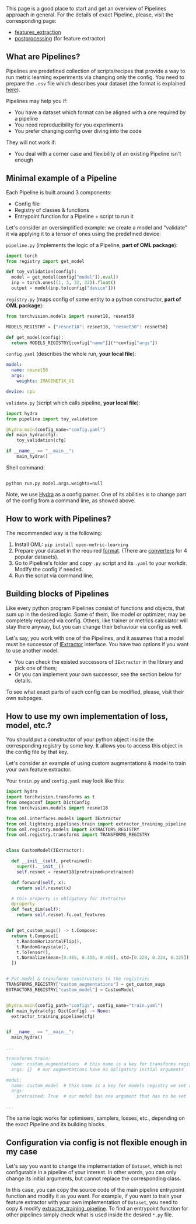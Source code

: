 This page is a good place to start and get an overview of Pipelines approach in general.
For the details of exact Pipeline, please, visit the corresponding page:
* [features_extraction](https://github.com/OML-Team/open-metric-learning/tree/main/pipelines/features_extraction)
* [postprocessing](https://github.com/OML-Team/open-metric-learning/tree/main/pipelines/postprocessing) (for feature extractor)

## What are Pipelines?

Pipelines are predefined collection of scripts/recipes that provide a way to run metric learning
experiments via changing only the config.
You need to prepare the `.csv` file which describes your dataset
(the format is explained [here](https://open-metric-learning.readthedocs.io/en/latest/oml/data.html)).

Pipelines may help you if:
* You have a dataset which format can be aligned with a one required by a pipeline
* You need reproducibility for you experiments
* You prefer changing config over diving into the code

They will not work if:
* You deal with a corner case and flexibility of an existing Pipeline isn't enough

## Minimal example of a Pipeline

Each Pipeline is built around 3 components:
* Config file
* Registry of classes & functions
* Entrypoint function for a Pipeline + script to run it

Let's consider an oversimplified example: we create a model and "validate" it via
applying it to a tensor of ones using the predefined device:

`pipeline.py` (implements the logic of a Pipeline, **part of OML package**):

[comment]:pipeline-start
```python
import torch
from registry import get_model

def toy_validation(config):
  model = get_model(config["model"]).eval()
  inp = torch.ones((1, 3, 32, 32)).float()
  output = model(inp.to(config["device"]))
```
[comment]:pipeline-end

`registry.py` (maps config of some entity to a python constructor, **part of OML package**):

[comment]:registry-start
```python
from torchvision.models import resnet18, resnet50

MODELS_REGISTRY = {"resnet18": resnet18, "resnet50": resnet50}

def get_model(config):
  return MODELS_REGISTRY[config["name"]](**config["args"])
```
[comment]:registry-end

`config.yaml` (describes the whole run, **your local file**):

[comment]:config-start
```yaml
model:
  name: resnet50
  args:
    weights: IMAGENET1K_V1

device: cpu
```
[comment]:config-end

`validate.py` (script which calls pipeline, **your local file**):

[comment]:script-start
```python
import hydra
from pipeline import toy_validation

@hydra.main(config_name="config.yaml")
def main_hydra(cfg):
    toy_validation(cfg)

if __name__ == "__main__":
    main_hydra()
```
[comment]:script-end

Shell command:

[comment]:shell-start
```shell

python run.py model.args.weights=null

```
[comment]:shell-end

Note, we use [Hydra](https://hydra.cc/docs/intro/) as a config parser. One of its abilities
is to change part of the config from a command line, as showed above.


## How to work with Pipelines?

The recommended way is the following:
1. Install OML: `pip install open-metric-learning`
2. Prepare your dataset in the required [format](https://open-metric-learning.readthedocs.io/en/latest/oml/data.html). (There are [converters](https://github.com/OML-Team/open-metric-learning/tree/main/pipelines/datasets_converters) for 4 popular datasets).
3. Go to Pipeline's folder and copy `.py` script and its `.yaml` to your workdir. Modify the config if needed.
4. Run the script via command line.

## Building blocks of Pipelines

Like every python program Pipelines consist of functions and objects, that sum up in the desired logic.
Some of them, like model or optimizer, may be completely replaced via config.
Others, like trainer or metrics calculator will stay there anyway, but you can change their behaviour
via config as well.

Let's say, you work with one of the Pipelines, and it assumes that a model must be successor of
[IExtractor](https://open-metric-learning.readthedocs.io/en/latest/contents/interfaces.html#iextractor)
interface. You have two options if you want to use another model:
* You can check the existed successors of `IExtractor` in the library and pick one of them;
* Or you can implement your own successor, see the section below for details.

To see what exact parts of each config can be modified, please, visit their own subpages.

## How to use my own implementation of loss, model, etc.?

You should put a constructor of your python object inside the corresponding registry by some key.
It allows you to access this object in the config file by that key.

Let's consider an example of using custom augmentations & model to train your own feature extractor.

Your `train.py` and `config.yaml` may look like this:
```python
import hydra
import torchvision.transforms as t
from omegaconf import DictConfig
from torchvision.models import resnet18

from oml.interfaces.models import IExtractor
from oml.lightning.pipelines.train import extractor_training_pipeline
from oml.registry.models import EXTRACTORS_REGISTRY
from oml.registry.transforms import TRANSFORMS_REGISTRY


class CustomModel(IExtractor):

  def __init__(self, pretrained):
    super().__init__()
    self.resnet = resnet18(pretrained=pretrained)

  def forward(self, x):
    return self.resnet(x)

  # this property is obligatory for IExtractor
  @property
  def feat_dim(self):
    return self.resnet.fc.out_features


def get_custom_augs() -> t.Compose:
  return t.Compose([
    t.RandomHorizontalFlip(),
    t.RandomGrayscale(),
    t.ToTensor(),
    t.Normalize(mean=[0.485, 0.456, 0.406], std=[0.229, 0.224, 0.225]),
  ])


# Put model & transforms constructors to the registries
TRANSFORMS_REGISTRY["custom_augmentations"] = get_custom_augs
EXTRACTORS_REGISTRY["custom_model"] = CustomModel


@hydra.main(config_path="configs", config_name="train.yaml")
def main_hydra(cfg: DictConfig) -> None:
  extractor_training_pipeline(cfg)


if __name__ == "__main__":
  main_hydra()
```

```yaml
...

transforms_train:
  name: custom_augmentations  # this name is a key for transforms registry we set above
  args: {}  # our augmentations have no obligatory initial arguments

model:
  name: custom_model  # this name is a key for models registry we set above
  args:
    pretrained: True  # our model has one argument that has to be set

...
```

The same logic works for optimisers, samplers, losses, etc., depending on the exact Pipeline
and its building blocks.

## Configuration via config is not flexible enough in my case

Let's say you want to change the implementation of `Dataset`, which is not configurable
in a pipeline of your interest. In other words, you can only change its initial arguments,
but cannot replace the corresponding class.

In this case, you can copy the source code of the main pipeline
entrypoint function and modify it as you want.
For example, if you want to train your feature extractor with your own implementation of `Dataset`,
you need to copy & modify
[extractor_training_pipeline](https://open-metric-learning.readthedocs.io/en/latest/contents/lightning.html#extractor-training-pipeline).
To find an entrypoint function for other pipelines simply check what is used inside the desired `*.py` file.
